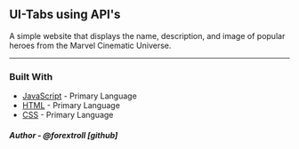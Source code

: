## UI-Tabs using API's

A simple website that displays the name, description, and image of popular heroes from the Marvel Cinematic Universe. 

____



### Built With

* [JavaScript](https://developer.mozilla.org/en-US/docs/Web/JavaScript) - Primary Language
* [HTML](https://developer.mozilla.org/en-US/docs/Learn/Getting_started_with_the_web/HTML_basics) - Primary Language
* [CSS](https://developer.mozilla.org/en-US/docs/Web/CSS) - Primary Language




##### Author - @forextroll [github]